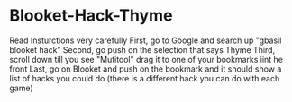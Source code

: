 # Blooket-Hack-Thyme
Read Insturctions very carefully
First, go to Google and search up "gbasil blooket hack"
Second, go push on the selection that says Thyme
Third, scroll down till you see "Mutitool" drag it to one of your bookmarks iint he front
Last, go on Blooket and push on the bookmark and it should show a list of hacks you could do (there is a different hack you can do with each game)
